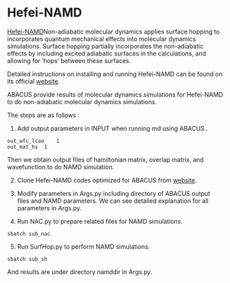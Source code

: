 # Hefei-NAMD

[Hefei-NAMD](https://github.com/QijingZheng/Hefei-NAMD)Non-adiabatic molecular dynamics applies surface hopping to incorporates quantum mechanical effects into molecular dynamics simulations. Surface hopping partially incorporates the non-adiabatic effects by including excited adiabatic surfaces in the calculations, and allowing for ‘hops’ between these surfaces.  

Detailed instructions on installing and running Hefei-NAMD can be found on its official [website](http://staff.ustc.edu.cn/~zqj/posts/Hefei-NAMD-Training/). 

ABACUS provide results of molecular dynamics simulations for Hefei-NAMD to do non-adiabatic molecular dynamics simulations. 

The steps are as follows :
1. Add output parameters in INPUT when running md using ABACUS .
```
out_wfc_lcao    1
out_mat_hs  1  
```
Then we obtain output files of hamiltonian matrix, overlap matrix, and wavefunction to do NAMD simulation. 

2. Clone Hefei-NAMD codes optimized for ABACUS from [website](https://github.com/vtzf/abacus-namd).

3. Modify parameters in Args.py including directory of ABACUS output files and NAMD parameters. We can see detailed explanation for all parameters in Args.py. 

4. Run NAC.py to prepare related files for NAMD simulations. 
```
sbatch sub_nac
```

5. Run SurfHop.py to perform NAMD simulations. 
```
sbatch sub_sh
```
And results are under directory namddir in Args.py.
